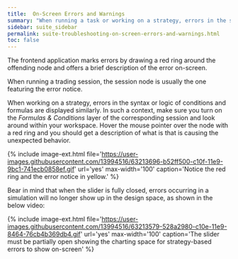```yaml
---
title:  On-Screen Errors and Warnings
summary: "When running a task or working on a strategy, errors in the session or the syntax of conditions and formulas are signaled at the offending node."
sidebar: suite_sidebar
permalink: suite-troubleshooting-on-screen-errors-and-warnings.html
toc: false
---
```


The frontend application marks errors by drawing a red ring around the offending node and offers a brief description of the error on-screen.

When running a trading session, the session node is usually the one featuring the error notice.

When working on a strategy, errors in the syntax or logic of conditions and formulas are displayed similarly. In such a context, make sure you turn on the *Formulas & Conditions* layer of the corresponding session and look around within your workspace. Hover the mouse pointer over the node with a red ring and you should get a description of what is that is causing the unexpected behavior.

{% include image-ext.html file='https://user-images.githubusercontent.com/13994516/63213696-b52ff500-c10f-11e9-9bc1-741ecb0858ef.gif' url='yes' max-width='100'  caption='Notice the red ring and the error notice in yellow.' %}

Bear in mind that when the slider is fully closed, errors occurring in a simulation will no longer show up in the design space, as shown in the below video:

{% include image-ext.html file='https://user-images.githubusercontent.com/13994516/63213579-528a2980-c10e-11e9-8464-76cb4b369db4.gif' url='yes' max-width='100'  caption='The slider must be partially open showing the charting space for strategy-based errors to show on-screen' %}
